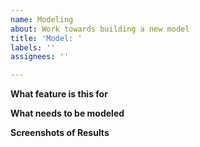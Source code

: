 ```yaml
---
name: Modeling
about: Work towards building a new model
title: 'Model: '
labels: ''
assignees: ''

---
```


**What feature is this for**

**What needs to be modeled**

**Screenshots of Results**
